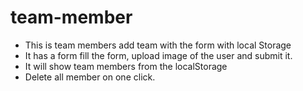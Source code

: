 # team-member
- This is team members add team with the form with local Storage
- It has a form fill the form, upload image of the user and submit it.
- It will show team members from the localStorage
- Delete all member on one click.